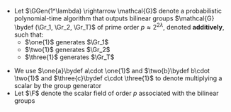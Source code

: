 <!-- - Let $\Gr = \langle G \rangle$ denote the fact that $G$ is the generator of a group $\Gr$ -->
 - Let $\GGen(1^\lambda) \rightarrow \mathcal{G}$ denote a probabilistic polynomial-time algorithm that outputs bilinear groups $\mathcal{G} \bydef (\Gr_1, \Gr_2, \Gr_T)$ of prime order $p\approx 2^{2\lambda}$, denoted **additively**, such that:
    + $\one{1}$ generates $\Gr_1$
    + $\two{1}$ generates $\Gr_2$
    + $\three{1}$ generates $\Gr_T$
<!-- \left(\Gr_1 = \langle G_1\rangle, \Gr_2 =\langle G_2\rangle ,\Gr_T = \langle G_T\rangle\right) -->
 - We use $\one{a}\bydef a\cdot \one{1}$ and $\two{b}\bydef b\cdot \two{1}$ and $\three{c}\bydef c\cdot \three{1}$ to denote multiplying a scalar by the group generator
 - Let $\F$ denote the scalar field of order $p$ associated with the bilinear groups
